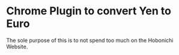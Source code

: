 # Chrome Plugin to convert Yen to Euro

The sole purpose of this is to not spend too much on the Hobonichi Website. 
